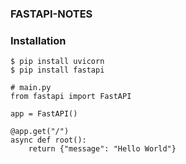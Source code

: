 ### FASTAPI-NOTES

### Installation
```vim
$ pip install uvicorn
$ pip install fastapi
```
```vim
# main.py
from fastapi import FastAPI

app = FastAPI()

@app.get("/")
async def root():
    return {"message": "Hello World"}
```
```

```
